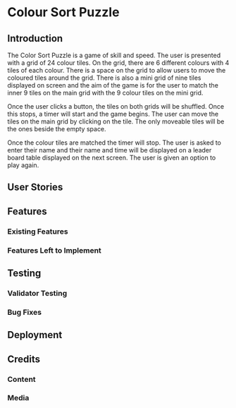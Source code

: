 # Colour Sort Puzzle

## Introduction

The Color Sort Puzzle is a game of skill and speed. The user is presented with a grid of 24 colour tiles. On the grid, there are 6 different colours with 4 tiles of each colour. There is a space on the grid to allow users to move the coloured tiles around the grid. There is also a mini grid of nine tiles displayed on screen and the aim of the game is for the user to match the inner 9 tiles on the main grid with the 9 colour tiles on the mini grid.

Once the user clicks a button, the tiles on both grids will be shuffled. Once this stops, a timer will start and the game begins. The user can move the tiles on the main grid by clicking on the tile. The only moveable tiles will be the ones beside the empty space.

Once the colour tiles are matched the timer will stop. The user is asked to enter their name and their name and time will be displayed on a leader board table displayed on the next screen. The user is given an option to play again.

## User Stories

## Features

### Existing Features

### Features Left to Implement

## Testing

### Validator Testing
### Bug Fixes

## Deployment

## Credits

### Content

### Media